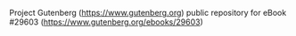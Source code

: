 Project Gutenberg (https://www.gutenberg.org) public repository for eBook #29603 (https://www.gutenberg.org/ebooks/29603)
